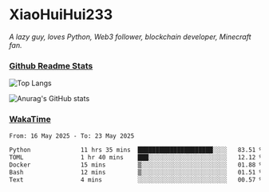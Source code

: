 # XiaoHuiHui233

*A lazy guy, loves Python, Web3 follower, blockchain developer, Minecraft fan.*

### [Github Readme Stats](https://github.com/anuraghazra/github-readme-stats)

![Top Langs](https://github-readme-stats.vercel.app/api/top-langs/?username=XiaoHuiHui233&layout=compact&theme=github_dark)

![Anurag's GitHub stats](https://github-readme-stats.vercel.app/api?username=XiaoHuiHui233&show_icons=true&theme=github_dark)

### [WakaTime](https://wakatime.com)

<!--START_SECTION:waka-->

```txt
From: 16 May 2025 - To: 23 May 2025

Python              11 hrs 35 mins  █████████████████████░░░░   83.51 %
TOML                1 hr 40 mins    ███░░░░░░░░░░░░░░░░░░░░░░   12.12 %
Docker              15 mins         ▒░░░░░░░░░░░░░░░░░░░░░░░░   01.88 %
Bash                12 mins         ▒░░░░░░░░░░░░░░░░░░░░░░░░   01.51 %
Text                4 mins          ░░░░░░░░░░░░░░░░░░░░░░░░░   00.57 %
```

<!--END_SECTION:waka-->
